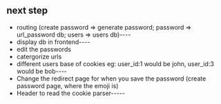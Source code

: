 ## next step
- routing (create password => generate password;  password => url_password db; users => users db)----
- display db in frontend----
- edit the passwords
- catergorize urls
- different users base of cookies eg: user_id:1 would be john, user_id:3 would be bob----
- Change the redirect page for when you save the password (create password page, where the emoji is)
- Header to read the cookie parser-----
